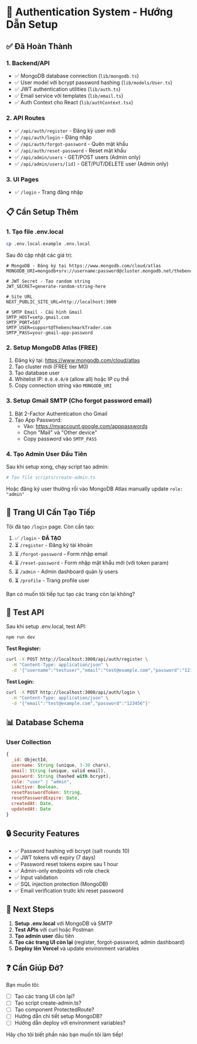 # 🔐 Authentication System - Hướng Dẫn Setup

## ✅ Đã Hoàn Thành

### 1. **Backend/API**
- ✅ MongoDB database connection (`lib/mongodb.ts`)
- ✅ User model với bcrypt password hashing (`lib/models/User.ts`)
- ✅ JWT authentication utilities (`lib/auth.ts`)
- ✅ Email service với templates (`lib/email.ts`)
- ✅ Auth Context cho React (`lib/authContext.tsx`)

### 2. **API Routes**
- ✅ `/api/auth/register` - Đăng ký user mới
- ✅ `/api/auth/login` - Đăng nhập
- ✅ `/api/auth/forgot-password` - Quên mật khẩu
- ✅ `/api/auth/reset-password` - Reset mật khẩu
- ✅ `/api/admin/users` - GET/POST users (Admin only)
- ✅ `/api/admin/users/[id]` - GET/PUT/DELETE user (Admin only)

### 3. **UI Pages**
- ✅ `/login` - Trang đăng nhập

## 📋 Cần Setup Thêm

### 1. **Tạo file .env.local**

```bash
cp .env.local.example .env.local
```

Sau đó cập nhật các giá trị:

```env
# MongoDB - Đăng ký tại https://www.mongodb.com/cloud/atlas
MONGODB_URI=mongodb+srv://username:password@cluster.mongodb.net/thebenchmarktrader

# JWT Secret - Tạo random string
JWT_SECRET=generate-random-string-here

# Site URL
NEXT_PUBLIC_SITE_URL=http://localhost:3000

# SMTP Email - Cấu hình Gmail
SMTP_HOST=smtp.gmail.com
SMTP_PORT=587
SMTP_USER=support@ThebenchmarkTrader.com
SMTP_PASS=your-gmail-app-password
```

### 2. **Setup MongoDB Atlas** (FREE)

1. Đăng ký tại: https://www.mongodb.com/cloud/atlas
2. Tạo cluster mới (FREE tier M0)
3. Tạo database user
4. Whitelist IP: `0.0.0.0/0` (allow all) hoặc IP cụ thể
5. Copy connection string vào `MONGODB_URI`

### 3. **Setup Gmail SMTP** (Cho forgot password email)

1. Bật 2-Factor Authentication cho Gmail
2. Tạo App Password:
   - Vào: https://myaccount.google.com/apppasswords
   - Chọn "Mail" và "Other device"
   - Copy password vào `SMTP_PASS`

### 4. **Tạo Admin User Đầu Tiên**

Sau khi setup xong, chạy script tạo admin:

```bash
# Tạo file scripts/create-admin.ts
```

Hoặc đăng ký user thường rồi vào MongoDB Atlas manually update `role: "admin"`

## 🎨 Trang UI Cần Tạo Tiếp

Tôi đã tạo `/login` page. Còn cần tạo:

1. ✅ `/login` - **ĐÃ TẠO**
2. ⏳ `/register` - Đăng ký tài khoản
3. ⏳ `/forgot-password` - Form nhập email
4. ⏳ `/reset-password` - Form nhập mật khẩu mới (với token param)
5. ⏳ `/admin` - Admin dashboard quản lý users
6. ⏳ `/profile` - Trang profile user

Bạn có muốn tôi tiếp tục tạo các trang còn lại không?

## 🔧 Test API

Sau khi setup .env.local, test API:

```bash
npm run dev
```

**Test Register:**
```bash
curl -X POST http://localhost:3000/api/auth/register \
  -H "Content-Type: application/json" \
  -d '{"username":"testuser","email":"test@example.com","password":"123456"}'
```

**Test Login:**
```bash
curl -X POST http://localhost:3000/api/auth/login \
  -H "Content-Type: application/json" \
  -d '{"email":"test@example.com","password":"123456"}'
```

## 📊 Database Schema

### User Collection
```javascript
{
  _id: ObjectId,
  username: String (unique, 3-30 chars),
  email: String (unique, valid email),
  password: String (hashed with bcrypt),
  role: "user" | "admin",
  isActive: Boolean,
  resetPasswordToken: String,
  resetPasswordExpire: Date,
  createdAt: Date,
  updatedAt: Date
}
```

## 🔒 Security Features

- ✅ Password hashing với bcrypt (salt rounds 10)
- ✅ JWT tokens với expiry (7 days)
- ✅ Password reset tokens expire sau 1 hour
- ✅ Admin-only endpoints với role check
- ✅ Input validation
- ✅ SQL injection protection (MongoDB)
- ✅ Email verification trước khi reset password

## 🚀 Next Steps

1. **Setup .env.local** với MongoDB và SMTP
2. **Test APIs** với curl hoặc Postman
3. **Tạo admin user** đầu tiên
4. **Tạo các trang UI còn lại** (register, forgot-password, admin dashboard)
5. **Deploy lên Vercel** và update environment variables

## ❓ Cần Giúp Đỡ?

Bạn muốn tôi:
- [ ] Tạo các trang UI còn lại?
- [ ] Tạo script create-admin.ts?
- [ ] Tạo component ProtectedRoute?
- [ ] Hướng dẫn chi tiết setup MongoDB?
- [ ] Hướng dẫn deploy với environment variables?

Hãy cho tôi biết phần nào bạn muốn tôi làm tiếp!

